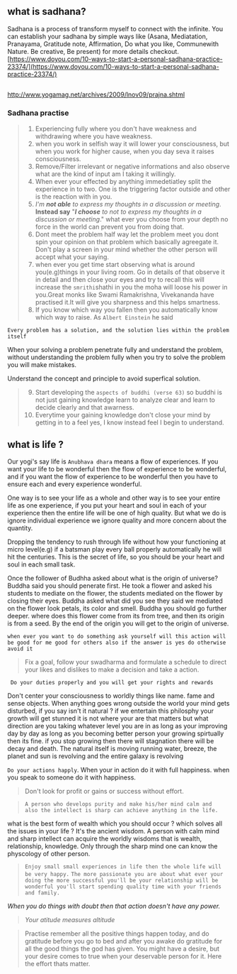 

## what is sadhana?
Sadhana is a process of transform myself to connect with the infinite.  You can establish your sadhana by simple ways like (Asana, Mediatation, Pranayama, Gratitude note, Affirmation, Do what you like, Communewith Nature. Be creative, Be present) for more details checkout.
[https://www.doyou.com/10-ways-to-start-a-personal-sadhana-practice-23374/](https://www.doyou.com/10-ways-to-start-a-personal-sadhana-practice-23374/)



## 
http://www.yogamag.net/archives/2009/lnov09/prajna.shtml

### Sadhana practise

> 1) Experiencing fully where you don't have weakness and withdrawing where you have weakness.
> 2) when you work in selfish way it will lower your consciousness, but when you work for higher cause, when you day seva it raises consciousness.
> 3) Remove/Filter irrelevant or negative informations and also observe what are the kind of input am I taking it willingly.
>4) When ever your effected by anything immedetiatley split the experience in to two. One is the triggering factor outside and other is the reaction with in you.
>5) *I'm **not able**  to express my thoughts in a discussion or meeting*. 
>**Instead say** "***I choose*** *to not to express my thoughts in a discussion or meeting*."  what ever you choose from your depth no force in the world can prevent you from doing that.
>6) Dont meet the problem half way let the problem meet you dont spin your opinion on that problem which basically agreegate it. Don't play a screen in your mind whether the other person will accept what your saying.
>7) when ever you get time start observing what is around you(e.g)things in your living room. Go in details of that observe it in detail and then close your eyes and try to recall this will increase the `smrithi`shathi in you the moha will loose his power in you.Great monks like Swami Ramakrishna, Vivekananda have practised it.It will give you sharpness and this helps smartness.
>8) If you know which way you fallen then you automatically know which way to raise. As `Albert Einstein` he said
 ```
 Every problem has a solution, and the solution lies within the problem itself
  ```
  When your solving a problem penetrate fully and understand the problem, without understanding the problem fully when you try to solve the problem you will make mistakes.

  Understand the concept and principle to avoid superfical solution.
 >9) Start developing the `aspects of buddhi (verse 63)` so buddhi is not just gaining knowledge learn to analyze clear and learn to decide clearly and that awarness.
 >10) Everytime your gaining knowledge don't close your mind by getting in to a feel yes, I know instead feel I begin to understand. 

 ## what is life ?
  Our yogi's say life is `Anubhava dhara` means a flow of experiences. If you want your life to be wonderful then the flow of experience to be wonderful, and if you want the flow of experience to be wonderful then you have to ensure each and every experience wonderful. 

   One way is to see your life as a whole and other way is to see your entire life as one experience, if you put your heart and soul in each of your experience then the entire life will be one of high quality. But what we do is ignore individual experience we ignore quality and more concern about the quantity. 

   Dropping the tendency to rush through life without how your functioning at micro level(e.g) if a batsman play every ball properly automatically he will hit the centuries. This is the secret of life, so you should be your heart and soul in each small task.

   Once the follower of Budhha asked about what is the origin of universe? Buddha said you should penerate first. He took a flower and asked his students to mediate on the flower, the students mediated on the flower by closing their eyes. Buddha asked what did you see they said we mediated on the flower look petals, its color and smell. Buddha you should go further deeper. where does this flower come from its from tree, and then its origin is from a seed. By the end of the origin you will get to the origin of universe. 

   `when ever you want to do something ask yourself will this action will be good for me good for others also if the answer is yes do otherwise avoid it`

   > Fix a goal, follow your swadharma and formulate a schedule to direct your likes and dislikes to make a decision and take a action. 

   ` Do your duties properly and you will get your rights and rewards` 

Don't center your consciousness to worldly things like name. fame and sense objects. When anything goes wrong outside the world your mind gets disturbed, if  you say isn't it natural ? if we entertain this philosphy your growth will get stunned it is not where your are that matters but what direction are you taking whatever level you are in as long as your improving day by day as long as you becoming better person your growing spirtually then its fine. if you stop growing then there will stagnation there will be decay and death.
The natural itself is moving running water, breeze, the planet and sun is revolving and the entire galaxy is revolving

`Do your actions happly`. When your in action do it with full happiness. when you speak to someone do it with happiness.

> Don't look for profit or gains or success without effort.

> `A person who develops purity and make his/her mind calm and   also the intellect is sharp can achieve anything in the life.`

what is the best form of wealth which you should occur ? which solves all the issues in your life ?
It's the ancient wisdom. A person with calm mind and sharp intellect can acquire the worldly wisdoms that is wealth, relationship, knowledge. Only through the sharp mind one can know the physcology of other person.

> `Enjoy small small experiences in life then the whole life will be very happy.` 
> `The more passionate you are about what ever your doing the more successful you'll be your relationship will be wonderful you'll start spending quality time with your friends and family.`

*When you do things with doubt then that action doesn't have any power.*

>*Your atitude measures altitude*

> Practise remember all the positive things happen today, and do gratitude  before you go to bed and after you awake do gratitude for all the good things the god has given.
> You might have a desire, but your desire comes to true when your deservable person for it. Here the effort thats matter.
> 